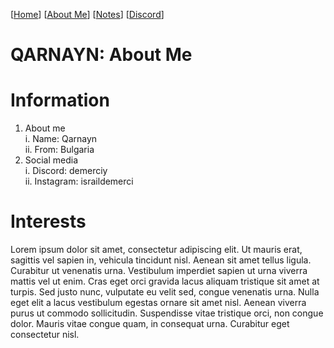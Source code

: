 <head>
<link rel="shortcut icon" type="image/png" href="favicon.png">
</head>

[[Home](index.md)] [[About Me](ABOUT.md)] [[Notes](NOTES.md)] [[Discord](DISCORD.md)]

# QARNAYN: About Me

# Information
1. About me    
  i. Name: Qarnayn    
  ii. From: Bulgaria
2. Social media    
  i. Discord: demerciy    
  ii. Instagram: israildemerci    

# Interests
Lorem ipsum dolor sit amet, consectetur adipiscing elit. 
Ut mauris erat, sagittis vel sapien in, vehicula tincidunt nisl. Aenean sit amet tellus ligula. 
Curabitur ut venenatis urna. 
Vestibulum imperdiet sapien ut urna viverra mattis vel ut enim. 
Cras eget orci gravida lacus aliquam tristique sit amet at turpis. 
Sed justo nunc, vulputate eu velit sed, congue venenatis urna. 
Nulla eget elit a lacus vestibulum egestas ornare sit amet nisl. 
Aenean viverra purus ut commodo sollicitudin. Suspendisse vitae tristique orci, 
non congue dolor. Mauris vitae congue quam, in consequat urna. 
Curabitur eget consectetur nisl. 
